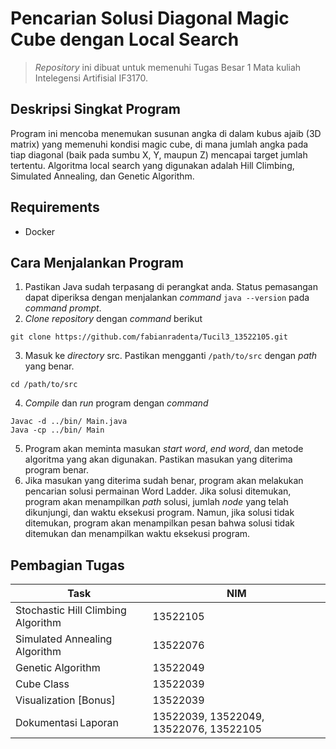 # Pencarian Solusi Diagonal Magic Cube dengan Local Search
> *Repository* ini dibuat untuk memenuhi Tugas Besar 1 Mata kuliah Intelegensi Artifisial IF3170.

## Deskripsi Singkat Program
Program ini mencoba menemukan susunan angka di dalam kubus ajaib (3D matrix) yang memenuhi kondisi magic cube, di mana jumlah angka pada tiap diagonal (baik pada sumbu X, Y, maupun Z) mencapai target jumlah tertentu. Algoritma local search yang digunakan adalah Hill Climbing, Simulated Annealing, dan Genetic Algorithm.

## Requirements
- Docker

## Cara Menjalankan Program
1. Pastikan Java sudah terpasang di perangkat anda. Status pemasangan dapat diperiksa dengan menjalankan *command* `java --version` pada *command prompt*.
2. *Clone repository* dengan *command* berikut
```
git clone https://github.com/fabianradenta/Tucil3_13522105.git
``` 
3. Masuk ke *directory* src. Pastikan mengganti `/path/to/src` dengan *path* yang benar.
```
cd /path/to/src
```
4. *Compile* dan *run* program dengan *command*
```
Javac -d ../bin/ Main.java
Java -cp ../bin/ Main
```
5. Program akan meminta masukan *start word*, *end word*, dan metode algoritma yang akan digunakan. Pastikan masukan yang diterima program benar.
6. Jika masukan yang diterima sudah benar, program akan melakukan pencarian solusi permainan Word Ladder. Jika solusi ditemukan, program akan menampilkan *path* solusi, jumlah *node* yang telah dikunjungi, dan waktu eksekusi program. Namun, jika solusi tidak ditemukan, program akan menampilkan pesan bahwa solusi tidak ditemukan dan menampilkan waktu eksekusi program.

## Pembagian Tugas
| Task                          | NIM                                      |
|-------------------------------|------------------------------------------|
| Stochastic Hill Climbing Algorithm | 13522105                          |
| Simulated Annealing Algorithm  | 13522076                               |
| Genetic Algorithm              | 13522049                               |
| Cube Class                     | 13522039                               |
| Visualization [Bonus]          | 13522039                               |
| Dokumentasi Laporan            | 13522039, 13522049, 13522076, 13522105 |

